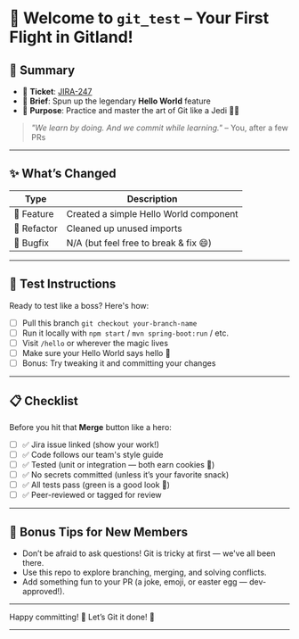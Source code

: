 

# 🚀 Welcome to `git_test` – Your First Flight in Gitland!

## 📌 Summary

* 🎫 **Ticket**: [JIRA-247](https://your-jira-link)
* 📖 **Brief**: Spun up the legendary **Hello World** feature
* 🧪 **Purpose**: Practice and master the art of Git like a Jedi 🧘‍♂️

> *"We learn by doing. And we commit while learning."* – You, after a few PRs

---

## ✨ What’s Changed

| Type        | Description                            |
| ----------- | -------------------------------------- |
| 🌟 Feature  | Created a simple Hello World component |
| 🧹 Refactor | Cleaned up unused imports              |
| 🐛 Bugfix   | N/A (but feel free to break & fix 😄)  |

---

## 🧪 Test Instructions

Ready to test like a boss? Here's how:

* [ ] Pull this branch `git checkout your-branch-name`
* [ ] Run it locally with `npm start` / `mvn spring-boot:run` / etc.
* [ ] Visit `/hello` or wherever the magic lives
* [ ] Make sure your Hello World says hello 👋
* [ ] Bonus: Try tweaking it and committing your changes

---

## 📋 Checklist

Before you hit that **Merge** button like a hero:

* [ ] ✅ Jira issue linked (show your work!)
* [ ] ✅ Code follows our team's style guide
* [ ] ✅ Tested (unit or integration — both earn cookies 🍪)
* [ ] ✅ No secrets committed (unless it’s your favorite snack)
* [ ] ✅ All tests pass (green is a good look 💚)
* [ ] ✅ Peer-reviewed or tagged for review

---

## 🎉 Bonus Tips for New Members

* Don’t be afraid to ask questions! Git is tricky at first — we've all been there.
* Use this repo to explore branching, merging, and solving conflicts.
* Add something fun to your PR (a joke, emoji, or easter egg — dev-approved!).

---

Happy committing! 🚀
Let’s Git it done! 💪

---
